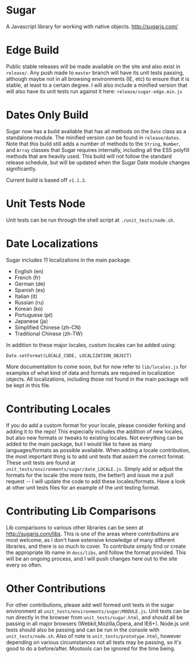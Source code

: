 Sugar
=====

A Javascript library for working with native objects.
http://sugarjs.com/


Edge Build
===============

Public stable releases will be made available on the site and also exist in `release/`.
Any push made to `master` branch will have its unit tests passing, although maybe not
in all browsing environments (IE, etc) to ensure that it is stable, at least to a certain degree.
I will also include a minified version that will also have its unit tests run against it here:
`release/sugar-edge.min.js`


Dates Only Build
===============

Sugar now has a build available that has all methods on the `Date` class as a
standalone module. The minified version can be found in `release/dates`. Note that this build
still adds a number of methods to the `String`, `Number`, and `Array` classes that Sugar requires
internally, including all the ES5 polyfill methods that are heavily used. This build will not follow
the standard release schedule, but will be updated when the Sugar Date module changes significantly.

Current build is based off `v1.1.3`.


Unit Tests Node
===============

Unit tests can be run through the shell script at `./unit_tests/node.sh`.


Date Localizations
==================

Sugar includes 11 localizations in the main package:

- English (en)
- French (fr)
- German (de)
- Spanish (es)
- Italian (it)
- Russian (ru)
- Korean (ko)
- Portuguese (pt)
- Japanese (ja)
- Simplified Chinese (zh-CN)
- Traditional Chinese (zh-TW)


In addition to these major locales, custom locales can be added using:

```
Date.setFormat(LOCALE_CODE, LOCALIZATION_OBJECT)
```

More documentation to come soon, but for now refer to `lib/locales.js` for examples of what kind of data and formats are required in localization objects. All localizations, including those not found in the main package will be kept in this file.

Contributing Locales
====================

If you do add a custom format for your locale, please consider forking and adding it to the repo! This especially includes the addition of new locales, but also new formats or tweaks to existing locales. Not everything can be added to the main package, but I would like to have as many languages/formats as possible available. When adding a locale contribution, the most important thing is to add unit tests that assert the correct format. These unit tests are found at `unit_tests/environments/sugar/date_LOCALE.js`. Simply add or adjust the formats for the locale (the more tests, the better!) and issue me a pull request -- I will update the code to add these locales/formats. Have a look at other unit tests files for an example of the unit testing format.

Contributing Lib Comparisons
============================

Lib comparisons to various other libraries can be seen at http://sugarjs.com/libs. This is one of the areas where contributions are most welcome, as I don't have extensive knowledge of many different libraries, and there is so much to cover. To contribute simply find or create the appropriate lib name in `docs/libs`, and follow the format provided. This will be an ongoing process, and I will push changes here out to the site every so often.

Other Contributions
===================

For other contributions, please add well formed unit tests in the sugar environment at `unit_tests/environments/sugar/MODULE.js`. Unit tests can be run directly in the browser from `unit_tests/sugar.html`, and should all be passing in all major browsers (Webkit,Mozilla,Opera, and IE6+). Node.js unit tests should also be passing and can be run in the console with `unit_tests/node.sh`. Also of note is `unit_tests/prototype.html`, however depending on various circumstances not all tests may be passing, so it's good to do a before/after. Mootools can be ignored for the time being.
